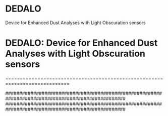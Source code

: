 # DEDALO
 Device for Enhanced Dust Analyses with Light Obscuration sensors

# DEDALO: Device for Enhanced Dust Analyses with Light Obscuration sensors
============================================================================


###################################################################################################
###################################################################################################

